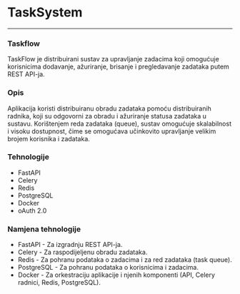 # TaskSystem
--- 
### Taskflow
TaskFlow je distribuirani sustav za upravljanje zadacima koji omogućuje korisnicima dodavanje, ažuriranje, brisanje i pregledavanje zadataka putem REST API-ja.

### Opis
 Aplikacija koristi distribuiranu obradu zadataka pomoću distribuiranih radnika, koji su odgovorni za obradu i ažuriranje statusa zadataka u sustavu. Korištenjem reda zadataka (queue), sustav omogućuje skalabilnost i visoku dostupnost, čime se omogućava učinkovito upravljanje velikim brojem korisnika i zadataka.

### Tehnologije
- FastAPI 
- Celery 
- Redis 
- PostgreSQL
- Docker 
- oAuth 2.0

### Namjena tehnologije 
- FastAPI - Za izgradnju REST API-ja.
- Celery - Za raspodijeljenu obradu zadataka.
- Redis - Za pohranu podataka o zadacima i za red zadataka (task queue).
- PostgreSQL - Za pohranu podataka o korisnicima i zadacima.
- Docker - Za orkestraciju aplikacije i njenih komponenti (API, Celery radnici, Redis, PostgreSQL).
